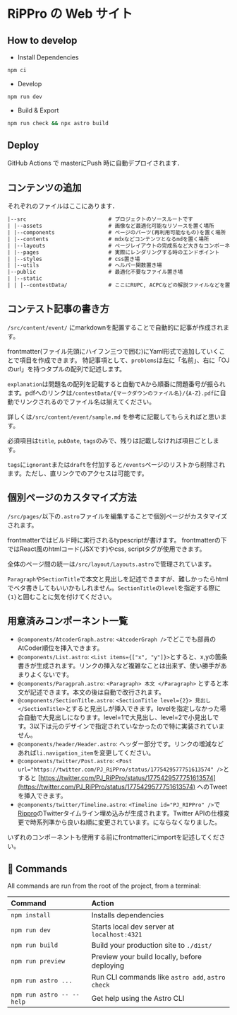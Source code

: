# RiPPro の Web サイト

## How to develop

- Install Dependencies

```sh
npm ci
```

- Develop

```sh
npm run dev
```

- Build & Export

```sh
npm run check && npx astro build
```

## Deploy

GitHub Actions で masterにPush 時に自動デプロイされます．

## コンテンツの追加

それぞれのファイルはここにあります．

```txt
|--src                          # プロジェクトのソースルートです
| |--assets                     # 画像など最適化可能なリソースを置く場所
| |--components                 # ページのパーツ(再利用可能なもの)を置く場所
| |--contents                   # mdxなどコンテンツとなるmdを置く場所
| |--layouts                    # ページレイアウトの完成系など大きなコンポーネント
| |--pages                      # 実際にレンダリングする時のエンドポイント
| |--styles                     # css置き場
| |--utils                      # ヘルパー関数置き場
|--public                       # 最適化不要なファイル置き場
| |--static
| | |--contestData/             # ここにRUPC, ACPCなどの解説ファイルなどを置きます
```

## コンテスト記事の書き方

`/src/content/event/` にmarkdownを配置することで自動的に記事が作成されます。

frontmatter(ファイル先頭にハイフン三つで囲む)にYaml形式で追加していくことで項目を作成できます。
特記事項として、`problems`は左に「名前」、右に「OJのurl」を持つタプルの配列で記述します。

`explanation`は問題名の配列を記載すると自動でAから順番に問題番号が振られます。pdfへのリンクは`/contestData/{マークダウンのファイル名}/{A-Z}.pdf`に自動でリンクされるのでファイル名は揃えてください。

詳しくは`/src/content/event/sample.md` を参考に記載してもらえればと思います。

必須項目は`title`, `pubDate`, `tags`のみで、残りは記載しなければ項目ごとします。

`tags`に`ignorant`または`draft`を付加すると`/events`ページのリストから削除されます。ただし、直リンクでのアクセスは可能です。

## 個別ページのカスタマイズ方法
`/src/pages/`以下の`.astro`ファイルを編集することで個別ページがカスタマイズされます。

frontmatterではビルド時に実行されるtypescriptが書けます。
frontmatterの下ではReact風のhtmlコード(JSXです)やcss, scriptタグが使用できます。

全体のページ間の統一は`/src/layout/Layouts.astro`で管理されています。

`Paragraph`や`SectionTitle`で本文と見出しを記述できますが、難しかったらhtmlでベタ書きしてもいいかもしれません。`SectionTitle`の`level`を指定する際に`{1}`と囲むことに気を付けてください。

## 用意済みコンポーネント一覧

- `@components/AtcoderGraph.astro`: `<AtcoderGraph />`でどこでも部員のAtCoder順位を挿入できます。
- `@components/List.astro`: `<List items={["x", "y"]}>`とすると、x,yの箇条書きが生成されます。リンクの挿入など複雑なことは出来ず、使い勝手があまりよくないです。
- `@components/Paragprah.astro`: `<Paragraph> 本文 </Paragraph>` とすると本文が記述できます。本文の後は自動で改行されます。
- `@components/SectionTitle.astro`: `<SectionTitle level={2}> 見出し </SectionTitle>`とすると見出しが挿入できます。levelを指定しなかった場合自動で大見出しになります。level=1で大見出し、level=2で小見出しです。3以下は元のデザインで指定されていなかったので特に実装されていません。
- `@components/header/Header.astro`: ヘッダー部分です。リンクの増減などあれば`li.navigation_item`を変更してください。
- `@components/twitter/Post.astro`: `<Post url="https://twitter.com/PJ_RiPPro/status/1775429577751613574" />`とすると [https://twitter.com/PJ_RiPPro/status/1775429577751613574](https://twitter.com/PJ_RiPPro/status/1775429577751613574) へのTweetを挿入できます。
- `@components/twitter/Timeline.astro`: `<Timeline id="PJ_RIPPro" />`で[Rippro](https://x.com/pj_rippro)のTwitterタイムライン埋め込みが生成されます。Twitter APIの仕様変更で時系列準から良いね順に変更されています。にならなくなりました。

いずれのコンポーネントも使用する前にfrontmatterにimportを記述してください。

## 🧞 Commands

All commands are run from the root of the project, from a terminal:

| Command                   | Action                                           |
| :------------------------ | :----------------------------------------------- |
| `npm install`             | Installs dependencies                            |
| `npm run dev`             | Starts local dev server at `localhost:4321`      |
| `npm run build`           | Build your production site to `./dist/`          |
| `npm run preview`         | Preview your build locally, before deploying     |
| `npm run astro ...`       | Run CLI commands like `astro add`, `astro check` |
| `npm run astro -- --help` | Get help using the Astro CLI                     |

